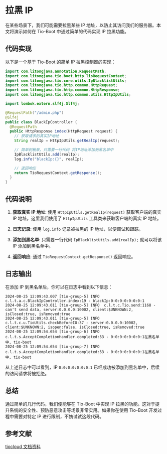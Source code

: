 # 拉黑 IP

在某些场景下，我们可能需要拉黑某些 IP 地址，以防止其访问我们的服务器。本文将演示如何在 Tio-Boot 中通过简单的代码实现 IP 拉黑功能。

## 代码实现

以下是一个基于 Tio-Boot 的简单 IP 拉黑控制器的实现：

```java
import com.litongjava.annotation.RequestPath;
import com.litongjava.tio.boot.http.TioRequestContext;
import com.litongjava.tio.core.utils.IpBlacklistUtils;
import com.litongjava.tio.http.common.HttpRequest;
import com.litongjava.tio.http.common.HttpResponse;
import com.litongjava.tio.http.common.utils.HttpIpUtils;

import lombok.extern.slf4j.Slf4j;

@RequestPath("/admin.php")
@Slf4j
public class BlackIpController {
  @RequestPath
  public HttpResponse index(HttpRequest request) {
    // 获取请求的真实IP地址
    String realIp = HttpIpUtils.getRealIp(request);

    // 简单到极致，只需要一行代码 将IP地址添加到黑名单中
    IpBlacklistUtils.add(realIp);
    log.info("blackIp:{}", realIp);

    // 返回响应
    return TioRequestContext.getResponse();
  }
}

```

## 代码说明

1. **获取真实 IP 地址**: 使用 `HttpIpUtils.getRealIp(request)` 获取客户端的真实 IP 地址。这里我们使用了 `HttpIpUtils` 工具类来获取客户端的真实 IP 地址。

2. **日志记录**: 使用 `log.info` 记录被拉黑的 IP 地址，以便调试和跟踪。

3. **添加到黑名单**: 只需要一行代码 `IpBlacklistUtils.add(realIp);` 就可以将该 IP 添加到黑名单中。

4. **返回响应**: 通过 `TioRequestContext.getResponse()` 返回响应。

## 日志输出

在添加 IP 到黑名单后，你可以在日志中看到以下信息：

```log
2024-08-25 12:09:43.007 [tio-group-5] INFO  c.l.t.a.c.BlackIpController.index:19 - blackIp:0:0:0:0:0:0:0:1
2024-08-25 12:09:43.011 [tio-group-5] INFO  c.l.t.c.Tio.send:1168 - can't send data, server:0.0.0.0:10002, client:$UNKNOWN:2, isClosed:true, isRemoved:true
2024-08-25 12:09:43.011 [tio-group-5] INFO  c.l.t.c.u.TioUtils.checkBeforeIO:37 - server:0.0.0.0:10002, client:$UNKNOWN:2, isopen:false, isClosed:true, isRemoved:true
2024-08-25 12:09:54.654 [tio-group-6] INFO  c.l.t.s.AcceptCompletionHandler.completed:53 - 0:0:0:0:0:0:0:1在黑名单中, tio-boot
2024-08-25 12:09:54.654 [tio-group-7] INFO  c.l.t.s.AcceptCompletionHandler.completed:53 - 0:0:0:0:0:0:0:1在黑名单中, tio-boot
```

从上述日志中可以看到，IP `0:0:0:0:0:0:0:1` 已经成功被添加到黑名单中，后续的访问请求将被拒绝。

## 总结

通过简单的几行代码，我们便能够在 Tio-Boot 中实现 IP 拉黑的功能。这对于提升系统的安全性、预防恶意攻击等场景非常实用。如果你在使用 Tio-Boot 开发过程中需要对特定 IP 进行限制，不妨试试这段代码。

## 参考文献

[tiocloud 文档资料](https://www.tiocloud.com/doc/tio/?pageNumber=1)
